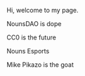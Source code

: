 Hi, welcome to my page.

NounsDAO is dope

CC0 is the future

Nouns Esports 


Mike Pikazo is the goat
